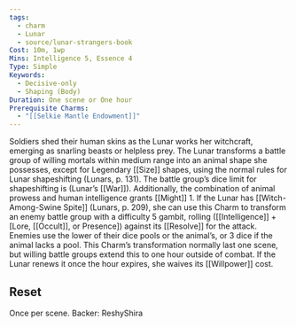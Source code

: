 ```yaml
---
tags:
  - charm
  - Lunar
  - source/lunar-strangers-book
Cost: 10m, 1wp
Mins: Intelligence 5, Essence 4
Type: Simple
Keywords:
  - Decisive-only
  - Shaping (Body)
Duration: One scene or One hour
Prerequisite Charms:
  - "[[Selkie Mantle Endowment]]"
---
```

Soldiers shed their human skins as the Lunar works her witchcraft, emerging as snarling beasts or helpless prey.
The Lunar transforms a battle group of willing mortals within medium range into an animal shape she possesses, except for Legendary [[Size]] shapes, using the normal rules for Lunar shapeshifting (Lunars, p. 131). The battle group’s dice limit for shapeshifting is (Lunar’s [[War]]).
Additionally, the combination of animal prowess and human intelligence grants [[Might]] 1.
If the Lunar has [[Witch-Among-Swine Spite]] (Lunars, p.
209), she can use this Charm to transform an enemy battle group with a difficulty 5 gambit, rolling ([[Intelligence]] + [Lore, [[Occult]], or Presence]) against its [[Resolve]] for the attack. Enemies use the lower of their dice pools or the animal’s, or 3 dice if the animal lacks a pool.
This Charm’s transformation normally last one scene, but willing battle groups extend this to one hour outside of combat. If the Lunar renews it once the hour expires, she waives its [[Willpower]] cost.

## Reset 
Once per scene.
Backer: ReshyShira